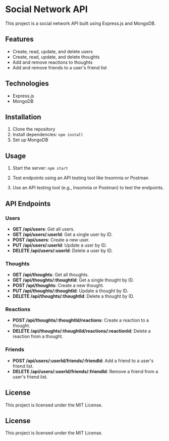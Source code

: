 # Social Network API

This project is a social network API built using Express.js and MongoDB.

## Features
- Create, read, update, and delete users
- Create, read, update, and delete thoughts
- Add and remove reactions to thoughts
- Add and remove friends to a user's friend list

## Technologies
- Express.js
- MongoDB

## Installation
1. Clone the repository
2. Install dependencies: `npm install`
3. Set up MongoDB

## Usage
1. Start the server: `npm start`
2. Test endpoints using an API testing tool like Insomnia or Postman

2. Use an API testing tool (e.g., Insomnia or Postman) to test the endpoints.

## API Endpoints

### Users

- **GET /api/users**: Get all users.
- **GET /api/users/:userId**: Get a single user by ID.
- **POST /api/users**: Create a new user.
- **PUT /api/users/:userId**: Update a user by ID.
- **DELETE /api/users/:userId**: Delete a user by ID.

### Thoughts

- **GET /api/thoughts**: Get all thoughts.
- **GET /api/thoughts/:thoughtId**: Get a single thought by ID.
- **POST /api/thoughts**: Create a new thought.
- **PUT /api/thoughts/:thoughtId**: Update a thought by ID.
- **DELETE /api/thoughts/:thoughtId**: Delete a thought by ID.

### Reactions

- **POST /api/thoughts/:thoughtId/reactions**: Create a reaction to a thought.
- **DELETE /api/thoughts/:thoughtId/reactions/:reactionId**: Delete a reaction from a thought.

### Friends

- **POST /api/users/:userId/friends/:friendId**: Add a friend to a user's friend list.
- **DELETE /api/users/:userId/friends/:friendId**: Remove a friend from a user's friend list.

## License
This project is licensed under the MIT License.


## License
This project is licensed under the MIT License.
